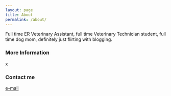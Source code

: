 ```yaml
---
layout: page
title: About
permalink: /about/
---
```


Full time ER Veterinary Assistant, full time Veterinary Technician student, full time dog mom, definitely just flirting with blogging.

### More Information
x

### Contact me

[e-mail](mailto:enmayhugh@gmail.com)
